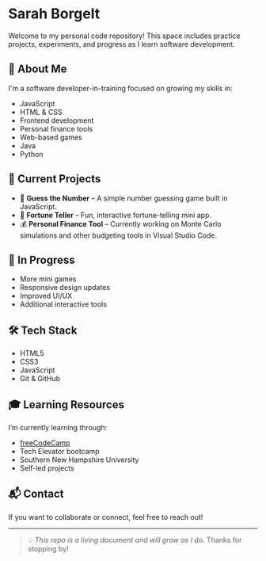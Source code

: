 # Sarah Borgelt

Welcome to my personal code repository! This space includes practice projects, experiments, and progress as I learn software development.

## 🧠 About Me

I'm a software developer-in-training focused on growing my skills in:

- JavaScript
- HTML & CSS
- Frontend development
- Personal finance tools
- Web-based games
- Java
- Python

## 📁 Current Projects

- 🎯 **Guess the Number** – A simple number guessing game built in JavaScript.
- 🔮 **Fortune Teller** – Fun, interactive fortune-telling mini app.
- 💰 **Personal Finance Tool** – Currently working on Monte Carlo simulations and other budgeting tools in Visual Studio Code.

## 🚧 In Progress

- More mini games
- Responsive design updates
- Improved UI/UX
- Additional interactive tools

## 🛠️ Tech Stack

- HTML5
- CSS3
- JavaScript
- Git & GitHub

## 🎓 Learning Resources

I’m currently learning through:

- [freeCodeCamp](https://www.freecodecamp.org/)
- Tech Elevator bootcamp
- Southern New Hampshire University
- Self-led projects

## 📬 Contact

If you want to collaborate or connect, feel free to reach out!

---

> 💡 _This repo is a living document and will grow as I do._ Thanks for stopping by!